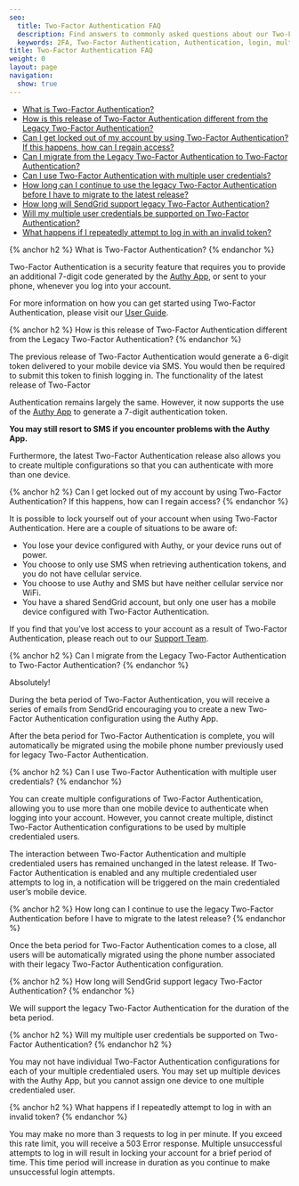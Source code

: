 ```yaml
---
seo:
  title: Two-Factor Authentication FAQ
  description: Find answers to commonly asked questions about our Two-Factor Authentication.
  keywords: 2FA, Two-Factor Authentication, Authentication, login, multifactor authentication
title: Two-Factor Authentication FAQ
weight: 0
layout: page
navigation:
  show: true
---
```


* [What is Two-Factor Authentication?](#-What-is-TwoFactor-Authentication)
* [How is this release of Two-Factor Authentication different from the Legacy Two-Factor Authentication?](#-How-is-this-release-of-TwoFactor-Authentication-different-from-the-Legacy-TwoFactor-Authentication)
* [Can I get locked out of my account by using Two-Factor Authentication? If this happens, how can I regain access?](#-Can-I-get-locked-out-of-my-account-by-using-TwoFactor-Authentication-If-this-happens-how-can-I-regain-access)
* [Can I migrate from the Legacy Two-Factor Authentication to Two-Factor Authentication?](#-Can-I-migrate-from-the-Legacy-TwoFactor-Authentication-to-TwoFactor-Authentication)
* [Can I use Two-Factor Authentication with multiple user credentials?](#-Can-I-use-TwoFactor-Authentication-with-multiple-user-credentials)
* [How long can I continue to use the legacy Two-Factor Authentication before I have to migrate to the latest release?](#-How-long-can-I-continue-to-use-the-legacy-TwoFactor-Authentication-before-I-have-to-migrate-to-the-latest-release)
* [How long will SendGrid support legacy Two-Factor Authentication?](#-How-long-will-SendGrid-support-legacy-TwoFactor-Authentication)
* [Will my multiple user credentials be supported on Two-Factor Authentication?](#-Will-my-multiple-user-credentials-be-supported-on-TwoFactor-Authentication)
* [What happens if I repeatedly attempt to log in with an invalid token?](#-What-happens-if-I-repeatedly-attempt-to-log-in-with-an-invalid-token)

{% anchor h2 %}
What is Two-Factor Authentication?
{% endanchor %}

Two-Factor Authentication is a security feature that requires you to provide an additional 7-digit code generated by the [Authy App](https://www.authy.com/), or sent to your phone, whenever you log into your account.

For more information on how you can get started using Two-Factor Authentication, please visit our [User Guide]({{root_url}}/User_Guide/Settings/two_factor_authentication.html).

{% anchor h2 %}
How is this release of Two-Factor Authentication different from the Legacy Two-Factor Authentication?
{% endanchor %}

The previous release of Two-Factor Authentication would generate a 6-digit token delivered to your mobile device via SMS. You would then be required to submit this token to finish logging in. The functionality of the latest release of Two-Factor

Authentication remains largely the same. However, it now supports the use of the [Authy App](https://www.authy.com/) to generate a 7-digit authentication token.

**You may still resort to SMS if you encounter problems with the Authy App.**

Furthermore, the latest Two-Factor Authentication release also allows you to create multiple configurations so that you can authenticate with more than one device.

{% anchor h2 %}
Can I get locked out of my account by using Two-Factor Authentication? If this happens, how can I regain access?
{% endanchor %}

It is possible to lock yourself out of your account when using Two-Factor Authentication. Here are a couple of situations to be aware of:

* You lose your device configured with Authy, or your device runs out of power.
* You choose to only use SMS when retrieving authentication tokens, and you do not have cellular service.
* You choose to use Authy and SMS but have neither cellular service nor WiFi.
* You have a shared SendGrid account, but only one user has a mobile device configured with Two-Factor Authentication.

If you find that you’ve lost access to your account as a result of Two-Factor Authentication, please reach out to our [Support Team](https://support.sendgrid.com/hc/en-us).

{% anchor h2 %}
Can I migrate from the Legacy Two-Factor Authentication to Two-Factor Authentication?
{% endanchor %}

Absolutely!

During the beta period of Two-Factor Authentication, you will receive a series of emails from SendGrid encouraging you to create a new Two-Factor Authentication configuration using the Authy App.

After the beta period for Two-Factor Authentication is complete, you will automatically be migrated using the mobile phone number previously used for legacy Two-Factor Authentication.

{% anchor h2 %}
Can I use Two-Factor Authentication with multiple user credentials?
{% endanchor %}

You can create multiple configurations of Two-Factor Authentication, allowing you to use more than one mobile device to authenticate when logging into your account. However, you cannot create multiple, distinct Two-Factor Authentication configurations to be used by multiple credentialed users.

The interaction between Two-Factor Authentication and multiple credentialed users has remained unchanged in the latest release. If Two-Factor Authentication is enabled and any multiple credentialed user attempts to log in, a notification will be triggered on the main credentialed user’s mobile device.

{% anchor h2 %}
How long can I continue to use the legacy Two-Factor Authentication before I have to migrate to the latest release?
{% endanchor %}

Once the beta period for Two-Factor Authentication comes to a close, all users will be automatically migrated using the phone number associated with their legacy Two-Factor Authentication configuration.

{% anchor h2 %}
How long will SendGrid support legacy Two-Factor Authentication?
{% endanchor %}

We will support the legacy Two-Factor Authentication for the duration of the beta period.

{% anchor h2 %}
Will my multiple user credentials be supported on Two-Factor Authentication?
{% endanchor h2 %}

You may not have individual Two-Factor Authentication configurations for each of your multiple credentialed users. You may set up multiple devices with the Authy App, but you cannot assign one device to one multiple credentialed user.

{% anchor h2 %}
What happens if I repeatedly attempt to log in with an invalid token?
{% endanchor %}

You may make no more than 3 requests to log in per minute. If you exceed this rate limit, you will receive a 503 Error response. Multiple unsuccessful attempts to log in will result in locking your account for a brief period of time. This time period will increase in duration as you continue to make unsuccessful login attempts.
